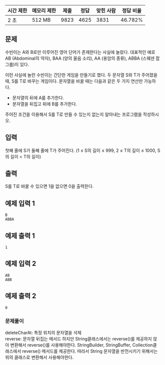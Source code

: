 | 시간 제한 | 메모리 제한 | 제출 | 정답 | 맞힌 사람 | 정답 비율 |
| --- | --- | --- | --- | --- | --- |
| 2 초 | 512 MB | 9823 | 4625 | 3831 | 46.782% |

## 문제

수빈이는 A와 B로만 이루어진 영어 단어가 존재한다는 사실에 놀랐다. 대표적인 예로 AB (Abdominal의 약자), BAA (양의 울음 소리), AA (용암의 종류), ABBA (스웨덴 팝 그룹)이 있다.

이런 사실에 놀란 수빈이는 간단한 게임을 만들기로 했다. 두 문자열 S와 T가 주어졌을 때, S를 T로 바꾸는 게임이다. 문자열을 바꿀 때는 다음과 같은 두 가지 연산만 가능하다.

- 문자열의 뒤에 A를 추가한다.
- 문자열을 뒤집고 뒤에 B를 추가한다.

주어진 조건을 이용해서 S를 T로 만들 수 있는지 없는지 알아내는 프로그램을 작성하시오.

## 입력

첫째 줄에 S가 둘째 줄에 T가 주어진다. (1 ≤ S의 길이 ≤ 999, 2 ≤ T의 길이 ≤ 1000, S의 길이 < T의 길이)

## 출력

S를 T로 바꿀 수 있으면 1을 없으면 0을 출력한다.

## 예제 입력 1

```
B
ABBA

```

## 예제 출력 1

```
1

```

## 예제 입력 2

```
AB
ABB

```

## 예제 출력 2

```
0
```

### 문제풀이
deleteCharAt: 특정 위치의 문자열을 삭제 </br>
reverse: 문자열 뒤집는 메서드 하지만 String클래스에서는 reverse()를 제공하지 않아 변환해서 reverse()를 사용해야한다. StringBuilder, StringBuffer, Collection클래스에서 reverse() 메서드를 제공한다. 따라서 String 문자열을 반전시키기 위해서는 위의 클래스로 변환해서 사용해야한다. 


